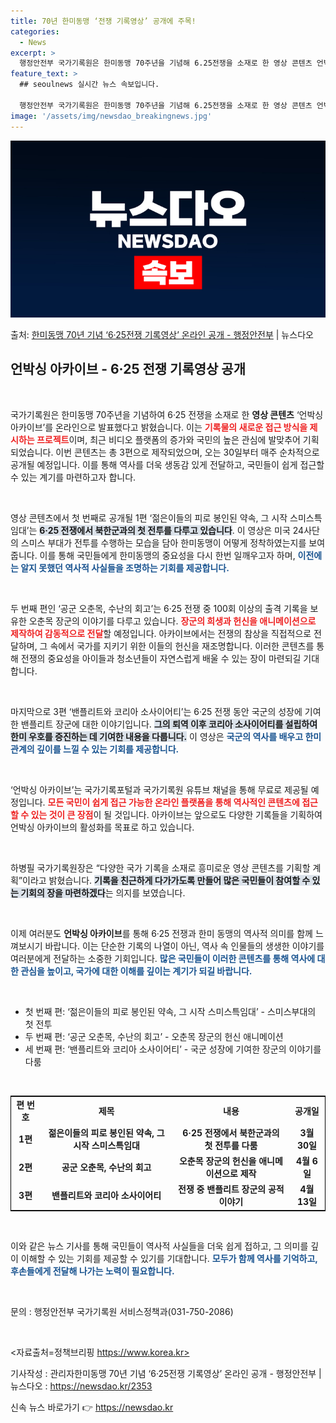 ```yaml
---
title: 70년 한미동맹 ‘전쟁 기록영상’ 공개에 주목!
categories:
  - News
excerpt: >
  행정안전부 국가기록원은 한미동맹 70주년을 기념해 6.25전쟁을 소재로 한 영상 콘텐츠 언박싱 아카이브(Un…
feature_text: >
  ## seoulnews 실시간 뉴스 속보입니다.

  행정안전부 국가기록원은 한미동맹 70주년을 기념해 6.25전쟁을 소재로 한 영상 콘텐츠 언박싱 아카이브(Un…
image: '/assets/img/newsdao_breakingnews.jpg'
---
```


![뉴스다오 속보](/assets/img/newsdao_breakingnews.jpg)

<p>출처: <a href="https://newsdao.kr/2353" rel="dofollow">한미동맹 70년 기념 ‘6·25전쟁 기록영상’ 온라인 공개 - 행정안전부</a> | 뉴스다오</p>

<h2 data-ke-size="size26">언박싱 아카이브 - 6·25 전쟁 기록영상 공개</h2>

<p data-ke-size="size16">&nbsp;</p>

국가기록원은 한미동맹 70주년을 기념하여 6·25 전쟁을 소재로 한 <b>영상 콘텐츠</b> ‘언박싱 아카이브’를 온라인으로 발표했다고 밝혔습니다. 이는 <b><span style="color: #ee2323;">기록물의 새로운 접근 방식을 제시하는 프로젝트</span></b>이며, 최근 비디오 플랫폼의 증가와 국민의 높은 관심에 발맞추어 기획되었습니다. 이번 콘텐츠는 총 3편으로 제작되었으며, 오는 30일부터 매주 순차적으로 공개될 예정입니다. 이를 통해 역사를 더욱 생동감 있게 전달하고, 국민들이 쉽게 접근할 수 있는 계기를 마련하고자 합니다. 

<p data-ke-size="size16">&nbsp;</p>

영상 콘텐츠에서 첫 번째로 공개될 1편 ‘젊은이들의 피로 봉인된 약속, 그 시작 스미스특임대’는 <b><span style="background-color: #21538527;">6·25 전쟁에서 북한군과의 첫 전투를 다루고 있습니다</span></b>. 이 영상은 미국 24사단의 스미스 부대가 전투를 수행하는 모습을 담아 한미동맹이 어떻게 정착하였는지를 보여줍니다. 이를 통해 국민들에게 한미동맹의 중요성을 다시 한번 일깨우고자 하며, <b><span style="color: #1a5490;">이전에는 알지 못했던 역사적 사실들을 조명하는 기회를 제공합니다.</span></b>

<p data-ke-size="size16">&nbsp;</p>

두 번째 편인 ‘공군 오춘목, 수난의 회고’는 6·25 전쟁 중 100회 이상의 출격 기록을 보유한 오춘목 장군의 이야기를 다루고 있습니다. <b><span style="color: #ee2323;">장군의 희생과 헌신을 애니메이션으로 제작하여 감동적으로 전달</span></b>할 예정입니다. 아카이브에서는 전쟁의 참상을 직접적으로 전달하며, 그 속에서 국가를 지키기 위한 이들의 헌신을 재조명합니다. 이러한 콘텐츠를 통해 전쟁의 중요성을 아이들과 청소년들이 자연스럽게 배울 수 있는 장이 마련되길 기대합니다.

<p data-ke-size="size16">&nbsp;</p>

마지막으로 3편 ‘밴플리트와 코리아 소사이어티’는 6·25 전쟁 동안 국군의 성장에 기여한 밴플리트 장군에 대한 이야기입니다. <b><span style="background-color: #21538527;">그의 퇴역 이후 코리아 소사이어티를 설립하여 한미 우호를 증진하는 데 기여한 내용을 다룹니다.</span></b> 이 영상은 <b><span style="color: #1a5490;">국군의 역사를 배우고 한미 관계의 깊이를 느낄 수 있는 기회를 제공합니다.</span></b>

<p data-ke-size="size16">&nbsp;</p>

‘언박싱 아카이브’는 국가기록포털과 국가기록원 유튜브 채널을 통해 무료로 제공될 예정입니다. <b><span style="color: #ee2323;">모든 국민이 쉽게 접근 가능한 온라인 플랫폼을 통해 역사적인 콘텐츠에 접근할 수 있는 것이 큰 장점</span></b>이 될 것입니다. 아카이브는 앞으로도 다양한 기록들을 기획하여 언박싱 아카이브의 활성화를 목표로 하고 있습니다.

<p data-ke-size="size16">&nbsp;</p>

하병필 국가기록원장은 “다양한 국가 기록을 소재로 흥미로운 영상 콘텐츠를 기획할 계획”이라고 밝혔습니다. <b><span style="background-color: #21538527;">기록을 친근하게 다가가도록 만들어 많은 국민들이 참여할 수 있는 기회의 장을 마련하겠다</span></b>는 의지를 보였습니다. 

<p data-ke-size="size16">&nbsp;</p>

이제 여러분도 <b>언박싱 아카이브</b>를 통해 6·25 전쟁과 한미 동맹의 역사적 의미를 함께 느껴보시기 바랍니다. 이는 단순한 기록의 나열이 아닌, 역사 속 인물들의 생생한 이야기를 여러분에게 전달하는 소중한 기회입니다. <b><span style="color: #1a5490;">많은 국민들이 이러한 콘텐츠를 통해 역사에 대한 관심을 높이고, 국가에 대한 이해를 깊이는 계기가 되길 바랍니다.</span></b>

<p data-ke-size="size16">&nbsp;</p>

<ul>
    <li>첫 번째 편: ‘젊은이들의 피로 봉인된 약속, 그 시작 스미스특임대’ - 스미스부대의 첫 전투</li>
    <li>두 번째 편: ‘공군 오춘목, 수난의 회고’ - 오춘목 장군의 헌신 애니메이션</li>
    <li>세 번째 편: ‘밴플리트와 코리아 소사이어티’ - 국군 성장에 기여한 장군의 이야기를 다룸</li>
</ul>

<p data-ke-size="size16">&nbsp;</p>

<table style="width: 100%; border: 1px solid #000;">
    <tr>
        <td style="text-align: center; height: 17px;"><b>편 번호</b></td>
        <td style="text-align: center; height: 17px;"><b>제목</b></td>
        <td style="text-align: center; height: 17px;"><b>내용</b></td>
        <td style="text-align: center; height: 17px;"><b>공개일</b></td>
    </tr>
    <tr>
        <td style="text-align: center; height: 17px;"><b>1편</b></td>
        <td style="text-align: center; height: 17px;"><b>젊은이들의 피로 봉인된 약속, 그 시작 스미스특임대</b></td>
        <td style="text-align: center; height: 17px;"><b>6·25 전쟁에서 북한군과의 첫 전투를 다룸</b></td>
        <td style="text-align: center; height: 17px;"><b>3월 30일</b></td>
    </tr>
    <tr>
        <td style="text-align: center; height: 17px;"><b>2편</b></td>
        <td style="text-align: center; height: 17px;"><b>공군 오춘목, 수난의 회고</b></td>
        <td style="text-align: center; height: 17px;"><b>오춘목 장군의 헌신을 애니메이션으로 제작</b></td>
        <td style="text-align: center; height: 17px;"><b>4월 6일</b></td>
    </tr>
    <tr>
        <td style="text-align: center; height: 17px;"><b>3편</b></td>
        <td style="text-align: center; height: 17px;"><b>밴플리트와 코리아 소사이어티</b></td>
        <td style="text-align: center; height: 17px;"><b>전쟁 중 밴플리트 장군의 공적 이야기</b></td>
        <td style="text-align: center; height: 17px;"><b>4월 13일</b></td>
    </tr>
</table>

<p data-ke-size="size16">&nbsp;</p>

이와 같은 뉴스 기사를 통해 국민들이 역사적 사실들을 더욱 쉽게 접하고, 그 의미를 깊이 이해할 수 있는 기회를 제공할 수 있기를 기대합니다. <b><span style="color: #1a5490;">모두가 함께 역사를 기억하고, 후손들에게 전달해 나가는 노력이 필요합니다.</span></b>

<p data-ke-size="size16">&nbsp;</p>

문의 : 행정안전부 국가기록원 서비스정책과(031-750-2086)

<p data-ke-size="size16">&nbsp;</p>

<자료출처=정책브리핑 https://www.korea.kr> 

기사작성 : 관리자한미동맹 70년 기념 ‘6·25전쟁 기록영상’ 온라인 공개 - 행정안전부 | 뉴스다오  : https://newsdao.kr/2353 

신속 뉴스 바로가기 👉 <a href="https://newsdao.kr" rel="dofollow">https://newsdao.kr</a>


